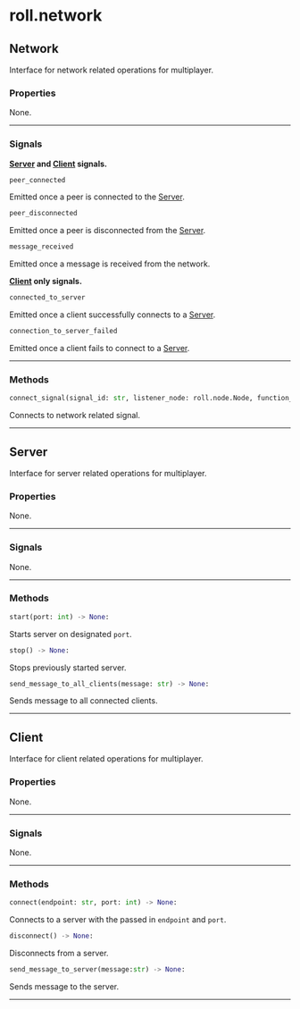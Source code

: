 # roll.network

## Network

Interface for network related operations for multiplayer.

### Properties

None.

---

### Signals

**[Server](#server) and [Client](#client) signals.**

```python
peer_connected
```

Emitted once a peer is connected to the [Server](#server).

```python
peer_disconnected
```

Emitted once a peer is disconnected from the [Server](#server).

```python
message_received
```

Emitted once a message is received from the network.

**[Client](#client) only signals.**

```python
connected_to_server
```

Emitted once a client successfully connects to a [Server](#server).

```python
connection_to_server_failed
```

Emitted once a client fails to connect to a [Server](#server).

---

### Methods

```python
connect_signal(signal_id: str, listener_node: roll.node.Node, function_name: str) -> None:
```

Connects to network related signal.

---

## Server

Interface for server related operations for multiplayer.

### Properties

None.

---

### Signals

None.

---

### Methods

```python
start(port: int) -> None:
```

Starts server on designated `port`.

```python
stop() -> None:
```

Stops previously started server.

```python
send_message_to_all_clients(message: str) -> None:
```

Sends message to all connected clients.

---

## Client

Interface for client related operations for multiplayer.

### Properties

None.

---

### Signals

None.

---

### Methods

```python
connect(endpoint: str, port: int) -> None:
```

Connects to a server with the passed in `endpoint` and `port`.

```python
disconnect() -> None:
```

Disconnects from a server.

```python
send_message_to_server(message:str) -> None:
```

Sends message to the server.

---
